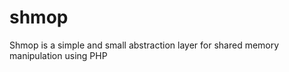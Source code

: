 shmop
=====

Shmop is a simple and small abstraction layer for shared memory manipulation using PHP
